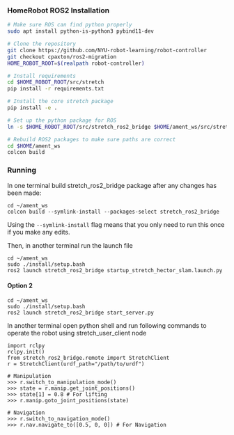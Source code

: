 ### HomeRobot ROS2 Installation

```sh
# Make sure ROS can find python properly
sudo apt install python-is-python3 pybind11-dev

# Clone the repository
git clone https://github.com/NYU-robot-learning/robot-controller
git checkout cpaxton/ros2-migration
HOME_ROBOT_ROOT=$(realpath robot-controller)

# Install requirements
cd $HOME_ROBOT_ROOT/src/stretch
pip install -r requirements.txt

# Install the core stretch package
pip install -e .

# Set up the python package for ROS
ln -s $HOME_ROBOT_ROOT/src/stretch_ros2_bridge $HOME/ament_ws/src/stretch_ros2_bridge

# Rebuild ROS2 packages to make sure paths are correct
cd $HOME/ament_ws
colcon build
```

### Running

In one terminal build stretch_ros2_bridge package after any changes has been made:
```
cd ~/ament_ws
colcon build --symlink-install --packages-select stretch_ros2_bridge
```
Using the `--symlink-install` flag means that you only need to run this once if you make any edits.


Then, in another terminal run the launch file
```
cd ~/ament_ws
sudo ./install/setup.bash
ros2 launch stretch_ros2_bridge startup_stretch_hector_slam.launch.py
```

#### Option 2

```
cd ~/ament_ws
sudo ./install/setup.bash
ros2 launch stretch_ros2_bridge start_server.py
```

In another terminal open python shell and run following commands to operate the robot using stretch_user_client node
```
import rclpy
rclpy.init()
from stretch_ros2_bridge.remote import StretchClient
r = StretchClient(urdf_path="/path/to/urdf")

# Manipulation
>>> r.switch_to_manipulation_mode()
>>> state = r.manip.get_joint_positions()
>>> state[1] = 0.8 # For lifting
>>> r.manip.goto_joint_positions(state)

# Navigation
>>> r.switch_to_navigation_mode()
>>> r.nav.navigate_to([0.5, 0, 0]) # For Navigation
```
